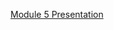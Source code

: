 [Module 5 Presentation ](https://docs.google.com/presentation/d/17vO3rvnLJgahgQpUSSKeHMWRb6OCQxdxmWS_A7Qz6fI/edit?usp=sharing
 "Module 5")
 

